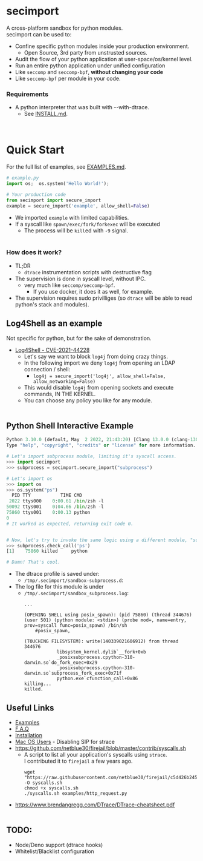 # secimport
A cross-platform sandbox for python modules.<br> secimport can be used to:

- Confine specific python modules inside your production environment.
  - Open Source, 3rd party from unstrusted sources.
- Audit the flow of your python application at user-space/os/kernel level.
- Run an entire python application under unified configuration
- Like `seccomp` and `seccomp-bpf`, <b>without changing your code</b>
- Like `seccomp-bpf` per module in your code.

### Requirements
- A python interpreter that was built with --with-dtrace.
  - See <a href="docs/INSTALL.md">INSTALL.md</a>.

<br>

# Quick Start
For the full list of examples, see <a href="docs/EXAMPLES.md">EXAMPLES.md</a>.

```python
# example.py
import os;  os.system('Hello World!');
```
```python
# Your production code
from secimport import secure_import 
example = secure_import('example', allow_shell=False)
```
- We imported `example` with limited capabilities.
- If a syscall like `spawn/exec/fork/forkexec` will be executed
  - The process will be `kill`ed with `-9` signal.
<br><br>

### How does it work?
- TL;DR
  - `dtrace` instrumentation scripts with destructive flag<br>
- The supervision is done in syscall level, without IPC.
  - very much like `seccomp/seccomp-bpf`.
    - If you use docker, it does it as well, for example.
- The supervision requires sudo privilliges (so `dtrace` will be able to read python's stack and modules).

## Log4Shell as an example
Not specific for python, but for the sake of demonstration.
- <a href="https://cve.mitre.org/cgi-bin/cvename.cgi?name=cve-2021-44228">Log4Shell - CVE-2021-44228</a>
  - Let's say we want to block `log4j` from doing crazy things.
  - In the following import we deny `log4j` from opening an LDAP connection / shell:
    - `log4j = secure_import('log4j', allow_shell=False, allow_networking=False)`
  - This would disable `log4j` from opening sockets and execute commands, IN THE KERNEL.
  - You can choose any policy you like for any module.
<br><br>

## Python Shell Interactive Example
```python
Python 3.10.0 (default, May  2 2022, 21:43:20) [Clang 13.0.0 (clang-1300.0.27.3)] on darwin
Type "help", "copyright", "credits" or "license" for more information.

# Let's import subprocess module, limiting it's syscall access.
>>> import secimport
>>> subprocess = secimport.secure_import("subprocess")

# Let's import os 
>>> import os
>>> os.system("ps")
  PID TTY           TIME CMD
 2022 ttys000    0:00.61 /bin/zsh -l
50092 ttys001    0:04.66 /bin/zsh -l
75860 ttys001    0:00.13 python
0
# It worked as expected, returning exit code 0.


# Now, let's try to invoke the same logic using a different module, "subprocess", that was imported using secure_import:
>>> subprocess.check_call('ps')
[1]    75860 killed     python

# Damn! That's cool.
```

- The dtrace profile is saved under:
  -  `/tmp/.secimport/sandbox-subprocess.d`:
- The log file for this module is under
  -  `/tmp/.secimport/sandbox_subprocess.log`:
        ```shell
        ...

        (OPENING SHELL using posix_spawn): (pid 75860) (thread 344676) (user 501) (python module: <stdin>) (probe mod=, name=entry, prov=syscall func=posix_spawn) /bin/sh 
            #posix_spawn,

        (TOUCHING FILESYSTEM): write(140339021606912) from thread 344676
                    libsystem_kernel.dylib`__fork+0xb
                    _posixsubprocess.cpython-310-darwin.so`do_fork_exec+0x29
                    _posixsubprocess.cpython-310-darwin.so`subprocess_fork_exec+0x71f
                    python.exe`cfunction_call+0x86
        killing...
        killed.
        ```

## Useful Links
- <a href="docs/EXAMPLES.md">Examples</a>
- <a href="docs/FAQ.md">F.A.Q</a>
- <a href="docs/INSTALL.md">Installation</a>
- <a href="docs/MAC_OS_USERS.md">Mac OS Users</a> - Disabling SIP for strace
- https://github.com/netblue30/firejail/blob/master/contrib/syscalls.sh
  - A script to list all your application's syscalls using `strace`.<br> I contributed it to `firejail` a few years ago.
    ```
    wget "https://raw.githubusercontent.com/netblue30/firejail/c5d426b245b24d5bd432893f74baec04cb8b59ed/contrib/syscalls.sh" -O syscalls.sh
    chmod +x syscalls.sh
    ./syscalls.sh examples/http_request.py
    ```
- https://www.brendangregg.com/DTrace/DTrace-cheatsheet.pdf
<br><br>

## TODO:
- Node/Deno support (dtrace hooks)
- Whitelist/Blacklist configuration